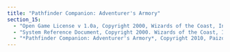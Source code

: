 ```yaml
---
title: "Pathfinder Companion: Adventurer's Armory"
section_15:
  - "Open Game License v 1.0a, Copyright 2000, Wizards of the Coast, Inc."
  - "System Reference Document, Copyright 2000. Wizards of the Coast, Inc; Authors Jonathan Tweet, Monte Cook, Skip Williams, based on material by E. Gary Gygax and Dave Arneson."
  - "*Pathfinder Companion: Adventurer's Armory*, Copyright 2010, Paizo Publishing, LLC; Authors: Jonathan Keith, Hal Maclean, Jeff Quick, Christopher Self, JD Wiker, and Keri Wiker."
---
```

